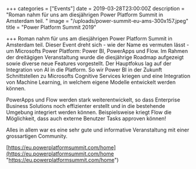 +++
categories = ["Events"]
date = 2019-03-28T23:00:00Z
description = "Roman nahm für uns am diesjährigen Power Platform Summit in Amsterdam teil. "
image = "/uploads/power-summit-eu-ams-300x157.jpeg"
title = "Power Platform Summit 2019"

+++
Roman nahm für uns am diesjährigen Power Platform Summit in Amsterdam teil. Dieser Event dreht sich - wie der Name es vermuten lässt - um Microsofts Power Platform: Power BI, PowerApps und Flow. Im Rahmen der dreitägigen Veranstaltung wurde die diesjährige Roadmap aufgezeigt sowie diverse neue Features vorgestellt. Der Hauptfokus lag auf der Integration von AI in die Platform. So wir Power BI in der Zukunft Schnittstellen zu Microsofts Cognitive Services kriegen und eine Integration von Machine Learning, in welchem eigene Modelle entwickelt werden können.

PowerApps und Flow werden stark weiterentwickelt, so dass Enterprise Business Solutions noch effizienter erstellt und in die bestehende Umgebung integriert werden können. Beispielsweise kriegt Flow die Möglichkeit, dass auch externe Benutzer Tasks approven können!

Alles in allem war es eine sehr gute und informative Veranstaltung mit einer grossartigen Community.

[https://eu.powerplatformsummit.com/home](https://eu.powerplatformsummit.com/home "https://eu.powerplatformsummit.com/home")